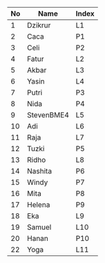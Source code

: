 | No | Name  |	Index	|
|--|--|--|
|1 |Dzikrur| L1
|2 |Caca| P1
|3 |Celi| P2
|4 |Fatur |L2
|5 |Akbar| L3
|6 |Yasin| L4
|7 |Putri| P3
|8 |Nida| P4
|9 |StevenBME4| L5
|10 |Adi| L6
|11 |Raja| L7
|12 |Tuzki| P5
|13 |Ridho| L8
|14 |Nashita| P6
|15 |Windy| P7
|16 |Mita| P8
|17 |Helena|P9
|18 |Eka |L9
|19 |Samuel |L10
|20 |Hanan |P10
|22 |Yoga |L11